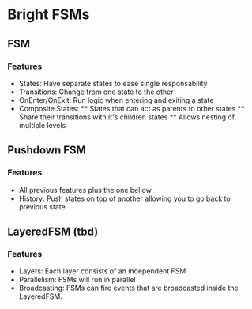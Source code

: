 # Bright FSMs

## FSM
### Features
* States: Have separate states to ease single responsability
* Transitions: Change from one state to the other
* OnEnter/OnExit: Run logic when entering and exiting a state
* Composite States: 
** States that can act as parents to other states
** Share their transitions with it's children states
** Allows nesting of multiple levels

## Pushdown FSM
### Features
* All previous features plus the one bellow
* History: Push states on top of another allowing you to go back to previous state

## LayeredFSM (tbd)
### Features
* Layers: Each layer consists of an independent FSM
* Parallelism: FSMs will run in parallel
* Broadcasting: FSMs can fire events that are broadcasted inside the LayeredFSM.